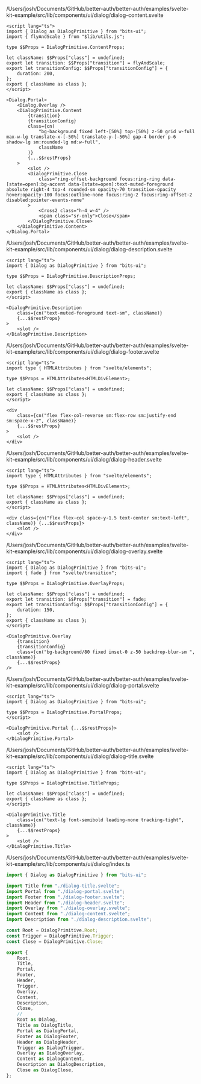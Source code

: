 /Users/josh/Documents/GitHub/better-auth/better-auth/examples/svelte-kit-example/src/lib/components/ui/dialog/dialog-content.svelte
```
<script lang="ts">
import { Dialog as DialogPrimitive } from "bits-ui";
import { flyAndScale } from "$lib/utils.js";

type $$Props = DialogPrimitive.ContentProps;

let className: $$Props["class"] = undefined;
export let transition: $$Props["transition"] = flyAndScale;
export let transitionConfig: $$Props["transitionConfig"] = {
	duration: 200,
};
export { className as class };
</script>

<Dialog.Portal>
	<Dialog.Overlay />
	<DialogPrimitive.Content
		{transition}
		{transitionConfig}
		class={cn(
			"bg-background fixed left-[50%] top-[50%] z-50 grid w-full max-w-lg translate-x-[-50%] translate-y-[-50%] gap-4 border p-6 shadow-lg sm:rounded-lg md:w-full",
			className
		)}
		{...$$restProps}
	>
		<slot />
		<DialogPrimitive.Close
			class="ring-offset-background focus:ring-ring data-[state=open]:bg-accent data-[state=open]:text-muted-foreground absolute right-4 top-4 rounded-sm opacity-70 transition-opacity hover:opacity-100 focus:outline-none focus:ring-2 focus:ring-offset-2 disabled:pointer-events-none"
		>
			<Cross2 class="h-4 w-4" />
			<span class="sr-only">Close</span>
		</DialogPrimitive.Close>
	</DialogPrimitive.Content>
</Dialog.Portal>

```
/Users/josh/Documents/GitHub/better-auth/better-auth/examples/svelte-kit-example/src/lib/components/ui/dialog/dialog-description.svelte
```
<script lang="ts">
import { Dialog as DialogPrimitive } from "bits-ui";

type $$Props = DialogPrimitive.DescriptionProps;

let className: $$Props["class"] = undefined;
export { className as class };
</script>

<DialogPrimitive.Description
	class={cn("text-muted-foreground text-sm", className)}
	{...$$restProps}
>
	<slot />
</DialogPrimitive.Description>

```
/Users/josh/Documents/GitHub/better-auth/better-auth/examples/svelte-kit-example/src/lib/components/ui/dialog/dialog-footer.svelte
```
<script lang="ts">
import type { HTMLAttributes } from "svelte/elements";

type $$Props = HTMLAttributes<HTMLDivElement>;

let className: $$Props["class"] = undefined;
export { className as class };
</script>

<div
	class={cn("flex flex-col-reverse sm:flex-row sm:justify-end sm:space-x-2", className)}
	{...$$restProps}
>
	<slot />
</div>

```
/Users/josh/Documents/GitHub/better-auth/better-auth/examples/svelte-kit-example/src/lib/components/ui/dialog/dialog-header.svelte
```
<script lang="ts">
import type { HTMLAttributes } from "svelte/elements";

type $$Props = HTMLAttributes<HTMLDivElement>;

let className: $$Props["class"] = undefined;
export { className as class };
</script>

<div class={cn("flex flex-col space-y-1.5 text-center sm:text-left", className)} {...$$restProps}>
	<slot />
</div>

```
/Users/josh/Documents/GitHub/better-auth/better-auth/examples/svelte-kit-example/src/lib/components/ui/dialog/dialog-overlay.svelte
```
<script lang="ts">
import { Dialog as DialogPrimitive } from "bits-ui";
import { fade } from "svelte/transition";

type $$Props = DialogPrimitive.OverlayProps;

let className: $$Props["class"] = undefined;
export let transition: $$Props["transition"] = fade;
export let transitionConfig: $$Props["transitionConfig"] = {
	duration: 150,
};
export { className as class };
</script>

<DialogPrimitive.Overlay
	{transition}
	{transitionConfig}
	class={cn("bg-background/80 fixed inset-0 z-50 backdrop-blur-sm ", className)}
	{...$$restProps}
/>

```
/Users/josh/Documents/GitHub/better-auth/better-auth/examples/svelte-kit-example/src/lib/components/ui/dialog/dialog-portal.svelte
```
<script lang="ts">
import { Dialog as DialogPrimitive } from "bits-ui";

type $$Props = DialogPrimitive.PortalProps;
</script>

<DialogPrimitive.Portal {...$$restProps}>
	<slot />
</DialogPrimitive.Portal>

```
/Users/josh/Documents/GitHub/better-auth/better-auth/examples/svelte-kit-example/src/lib/components/ui/dialog/dialog-title.svelte
```
<script lang="ts">
import { Dialog as DialogPrimitive } from "bits-ui";

type $$Props = DialogPrimitive.TitleProps;

let className: $$Props["class"] = undefined;
export { className as class };
</script>

<DialogPrimitive.Title
	class={cn("text-lg font-semibold leading-none tracking-tight", className)}
	{...$$restProps}
>
	<slot />
</DialogPrimitive.Title>

```
/Users/josh/Documents/GitHub/better-auth/better-auth/examples/svelte-kit-example/src/lib/components/ui/dialog/index.ts
```typescript
import { Dialog as DialogPrimitive } from "bits-ui";

import Title from "./dialog-title.svelte";
import Portal from "./dialog-portal.svelte";
import Footer from "./dialog-footer.svelte";
import Header from "./dialog-header.svelte";
import Overlay from "./dialog-overlay.svelte";
import Content from "./dialog-content.svelte";
import Description from "./dialog-description.svelte";

const Root = DialogPrimitive.Root;
const Trigger = DialogPrimitive.Trigger;
const Close = DialogPrimitive.Close;

export {
	Root,
	Title,
	Portal,
	Footer,
	Header,
	Trigger,
	Overlay,
	Content,
	Description,
	Close,
	//
	Root as Dialog,
	Title as DialogTitle,
	Portal as DialogPortal,
	Footer as DialogFooter,
	Header as DialogHeader,
	Trigger as DialogTrigger,
	Overlay as DialogOverlay,
	Content as DialogContent,
	Description as DialogDescription,
	Close as DialogClose,
};

```
